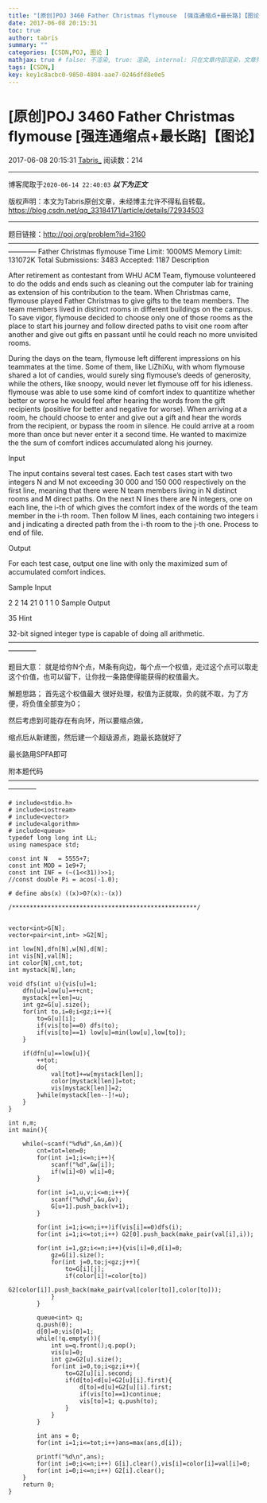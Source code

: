 ```yaml
---
title: "[原创]POJ 3460 Father Christmas flymouse  [强连通缩点+最长路]【图论】"
date: 2017-06-08 20:15:31
toc: true
author: tabris
summary: ""
categories: [CSDN,POJ, 图论 ]
mathjax: true # false: 不渲染, true: 渲染, internal: 只在文章内部渲染，文章列表中不渲染
tags: [CSDN,]
key: key1c8acbc0-9850-4804-aae7-0246dfd8e0e5
---
```


# [原创]POJ 3460 Father Christmas flymouse  [强连通缩点+最长路]【图论】

2017-06-08 20:15:31  [Tabris_](https://me.csdn.net/qq_33184171) 阅读数：214

---

博客爬取于`2020-06-14 22:40:03`
***以下为正文***

版权声明：本文为Tabris原创文章，未经博主允许不得私自转载。
https://blog.csdn.net/qq_33184171/article/details/72934503

<!-- more -->

---

题目链接：http://poj.org/problem?id=3160
————————————————————————————————————————
Father Christmas flymouse
Time Limit: 1000MS		Memory Limit: 131072K
Total Submissions: 3483		Accepted: 1187
Description

After retirement as contestant from WHU ACM Team, flymouse volunteered to do the odds and ends such as cleaning out the computer lab for training as extension of his contribution to the team. When Christmas came, flymouse played Father Christmas to give gifts to the team members. The team members lived in distinct rooms in different buildings on the campus. To save vigor, flymouse decided to choose only one of those rooms as the place to start his journey and follow directed paths to visit one room after another and give out gifts en passant until he could reach no more unvisited rooms.

During the days on the team, flymouse left different impressions on his teammates at the time. Some of them, like LiZhiXu, with whom flymouse shared a lot of candies, would surely sing flymouse’s deeds of generosity, while the others, like snoopy, would never let flymouse off for his idleness. flymouse was able to use some kind of comfort index to quantitize whether better or worse he would feel after hearing the words from the gift recipients (positive for better and negative for worse). When arriving at a room, he chould choose to enter and give out a gift and hear the words from the recipient, or bypass the room in silence. He could arrive at a room more than once but never enter it a second time. He wanted to maximize the the sum of comfort indices accumulated along his journey.

Input

The input contains several test cases. Each test cases start with two integers N and M not exceeding 30 000 and 150 000 respectively on the first line, meaning that there were N team members living in N distinct rooms and M direct paths. On the next N lines there are N integers, one on each line, the i-th of which gives the comfort index of the words of the team member in the i-th room. Then follow M lines, each containing two integers i and j indicating a directed path from the i-th room to the j-th one. Process to end of file.

Output

For each test case, output one line with only the maximized sum of accumulated comfort indices.

Sample Input

2 2
14
21
0 1
1 0
Sample Output

35
Hint

32-bit signed integer type is capable of doing all arithmetic.
————————————————————————————————————————

题目大意：
就是给你N个点，M条有向边，每个点一个权值，走过这个点可以取走这个价值，也可以留下，让你找一条路使得能获得的权值最大。

解题思路；
首先这个权值最大 很好处理，权值为正就取，负的就不取，为了方便，将负值全部变为0；

然后考虑到可能存在有向环，所以要缩点做，

缩点后从新建图，然后建一个超级源点，跑最长路就好了

最长路用SPFA即可

附本题代码
————————————————————————————————————————
```
# include<stdio.h>
# include<iostream>
# include<vector>
# include<algorithm>
# include<queue>
typedef long long int LL;
using namespace std;

const int N   = 5555+7;
const int MOD = 1e9+7;
const int INF = (~(1<<31))>>1;
//const double Pi = acos(-1.0);

# define abs(x) ((x)>0?(x):-(x))

/****************************************************/


vector<int>G[N];
vector<pair<int,int> >G2[N];

int low[N],dfn[N],w[N],d[N];
int vis[N],val[N];
int color[N],cnt,tot;
int mystack[N],len;

void dfs(int u){vis[u]=1;
    dfn[u]=low[u]=++cnt;
    mystack[++len]=u;
    int gz=G[u].size();
    for(int to,i=0;i<gz;i++){
        to=G[u][i];
        if(vis[to]==0) dfs(to);
        if(vis[to]==1) low[u]=min(low[u],low[to]);
    }

    if(dfn[u]==low[u]){
        ++tot;
        do{
            val[tot]+=w[mystack[len]];
            color[mystack[len]]=tot;
            vis[mystack[len]]=2;
        }while(mystack[len--]!=u);
    }
}

int n,m;
int main(){

    while(~scanf("%d%d",&n,&m)){
        cnt=tot=len=0;
        for(int i=1;i<=n;i++){
            scanf("%d",&w[i]);
            if(w[i]<0) w[i]=0;
        }

        for(int i=1,u,v;i<=m;i++){
            scanf("%d%d",&u,&v);
            G[u+1].push_back(v+1);
        }

        for(int i=1;i<=n;i++)if(vis[i]==0)dfs(i);
        for(int i=1;i<=tot;i++) G2[0].push_back(make_pair(val[i],i));

        for(int i=1,gz;i<=n;i++){vis[i]=0,d[i]=0;
            gz=G[i].size();
            for(int j=0,to;j<gz;j++){
                to=G[i][j];
                if(color[i]!=color[to])
                    G2[color[i]].push_back(make_pair(val[color[to]],color[to]));
            }
        }

        queue<int> q;
        q.push(0);
        d[0]=0;vis[0]=1;
        while(!q.empty()){
            int u=q.front();q.pop();
            vis[u]=0;
            int gz=G2[u].size();
            for(int i=0,to;i<gz;i++){
                to=G2[u][i].second;
                if(d[to]<d[u]+G2[u][i].first){
                    d[to]=d[u]+G2[u][i].first;
                    if(vis[to]==1)continue;
                    vis[to]=1; q.push(to);
                }
            }
        }

        int ans = 0;
        for(int i=1;i<=tot;i++)ans=max(ans,d[i]);

        printf("%d\n",ans);
        for(int i=0;i<=n;i++) G[i].clear(),vis[i]=color[i]=val[i]=0;
        for(int i=0;i<=n;i++) G2[i].clear();
    }
    return 0;
}

```
